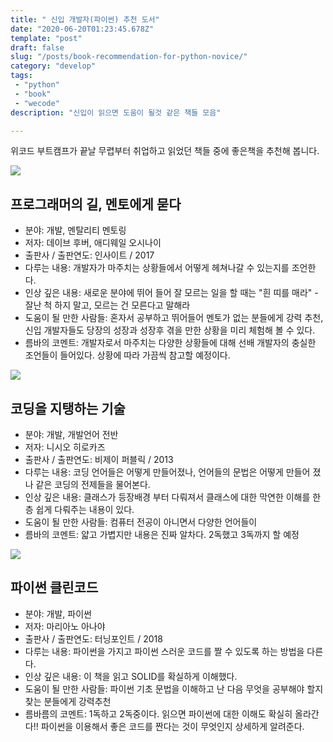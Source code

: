 ```yaml
---
title: " 신입 개발자(파이썬) 추천 도서"
date: "2020-06-20T01:23:45.678Z"
template: "post"
draft: false
slug: "/posts/book-recommendation-for-python-novice/"
category: "develop"
tags:
 - "python"
 - "book"
 - "wecode"
description: "신입이 읽으면 도움이 될것 같은 책들 모음"

---
```

위코드 부트캠프가 끝날 무렵부터 취업하고 읽었던 책들 중에 좋은책을 추천해 봅니다.

![](https://image.aladin.co.kr/product/741/54/cover500/8991268803_1.jpg)

## 프로그래머의 길, 멘토에게 묻다

- 분야: 개발, 멘탈리티 멘토링
- 저자: 데이브 후버, 애디웨일 오시나이 
- 출판사 / 출판연도: 인사이트 / 2017
- 다루는 내용: 개발자가 마주치는 상황들에서 어떻게 헤쳐나갈 수 있는지를 조언한다.
- 인상 깊은 내용: 새로운 분야에 뛰어 들어 잘 모르는 일을 할 때는 "흰 띠를 매라" - 잘난 척 하지 말고, 모르는 건 모른다고 말해라
- 도움이 될 만한 사람들: 혼자서 공부하고 뛰어들어 멘토가 없는 분들에게 강력 추천, 신입 개발자들도 당장의 성장과 성장후 겪을 만한 상황을 미리 체험해 볼 수 있다.
- 름바의 코멘트: 개발자로서 마주치는 다양한 상황들에 대해 선배 개발자의 충실한 조언들이 들어있다. 상황에 따라 가끔씩 참고할 예정이다.

![](https://image.aladin.co.kr/product/3167/90/cover500/8994774483_1.jpg)

## 코딩을 지탱하는 기술

- 분야: 개발, 개발언어 전반
- 저자: 니시오 히로카즈
- 출판사 / 출판연도: 비제이 퍼블릭 / 2013
- 다루는 내용: 코딩 언어들은 어떻게 만들어졌나, 언어들의 문법은 어떻게 만들어 졌나 같은 코딩의 전제들을 물어본다.
- 인상 깊은 내용: 클래스가 등장배경 부터 다뤄져서 클래스에 대한 막연한 이해를 한층 쉽게 다뤄주는 내용이 있다.
- 도움이 될 만한 사람들: 컴퓨터 전공이 아니면서 다양한 언어들이 
- 름바의 코멘트: 얇고 가볍지만 내용은 진짜 알차다. 2독했고 3독까지 할 예정

![](https://image.aladin.co.kr/product/17950/48/cover500/k062534234_1.jpg)

## 파이썬 클린코드

- 분야: 개발, 파이썬
- 저자: 마리아노 아나야 
- 출판사 / 출판연도: 터닝포인트 / 2018  
- 다루는 내용: 파이썬을 가지고 파이썬 스러운 코드를 짤 수 있도록 하는 방법을 다른다.
- 인상 깊은 내용: 이 책을 읽고 SOLID를 확실하게 이해했다.
- 도움이 될 만한 사람들: 파이썬 기초 문법을 이해하고 난 다음 무엇을 공부해야 할지 찾는 분들에게 강력추천
- 름바름의 코멘트: 1독하고 2독중이다. 읽으면 파이썬에 대한 이해도 확실히 올라간다!! 파이썬을 이용해서 좋은 코드를 짠다는 것이 무엇인지 상세하게 알려준다.